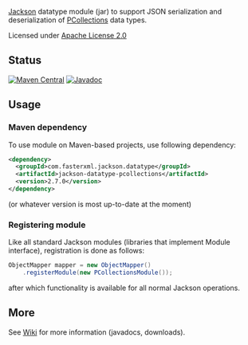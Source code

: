 [Jackson](../../../jackson) datatype module (jar)
to support JSON serialization and deserialization of
[PCollections](http://pcollections.org/) data types.

Licensed under [Apache License 2.0](http://www.apache.org/licenses/LICENSE-2.0.txt)

## Status

[![Maven Central](https://img.shields.io/maven-central/v/com.fasterxml.jackson.datatype/jackson-datatype-pcollections.svg)](https://maven-badges.herokuapp.com/maven-central/com.fasterxml.jackson.datatype/jackson-datatype-pcollections/)
[![Javadoc](https://javadoc.io/badge/com.fasterxml.jackson.datatype/jackson-datatype-pcollections.svg)](http://www.javadoc.io/doc/com.fasterxml.jackson.datatype/jackson-datatype-pcollections)

## Usage

### Maven dependency

To use module on Maven-based projects, use following dependency:

```xml
<dependency>
  <groupId>com.fasterxml.jackson.datatype</groupId>
  <artifactId>jackson-datatype-pcollections</artifactId>
  <version>2.7.0</version>
</dependency>
```

(or whatever version is most up-to-date at the moment)

### Registering module

Like all standard Jackson modules (libraries that implement Module interface), registration is done as follows:

```java
ObjectMapper mapper = new ObjectMapper()
    .registerModule(new PCollectionsModule());
```

after which functionality is available for all normal Jackson operations.

## More

See [Wiki](../../wiki) for more information (javadocs, downloads).
